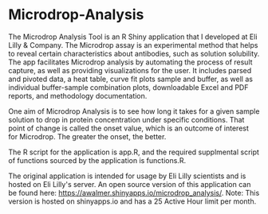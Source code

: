 # Microdrop-Analysis

The Microdrop Analysis Tool is an R Shiny application that I developed at Eli Lilly & Company. The Microdrop assay is an experimental method that helps to reveal certain characteristics about antibodies, such as solution solubility. The app facilitates Microdrop analysis by automating the process of result capture, as well as providing visualizations for the user. It includes parsed and pivoted data, a heat table, curve fit plots sample and buffer, as well as individual buffer-sample combination plots, downloadable Excel and PDF reports, and methodology documentation. 

One aim of Microdrop Analysis is to see how long it takes for a given sample solution to drop in protein concentration under specific conditions. That point of change is called the onset value, which is an outcome of interest for Microdrop. The greater the onset, the better.

The R script for the application is app.R, and the required supplmental script of functions sourced by the application is functions.R.

The original application is intended for usage by Eli Lilly scientists and is hosted on Eli Lilly's server. An open source version of this application can be found here: https://awalmer.shinyapps.io/microdrop_analysis/. Note: This version is hosted on shinyapps.io and has a 25 Active Hour limit per month.
